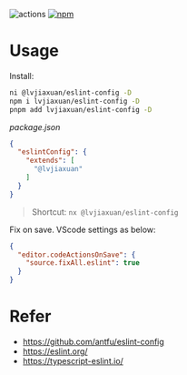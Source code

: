 ![actions](https://github.com/lvjiaxuan/eslint-config/actions/workflows/release.yml/badge.svg)
[![npm](https://img.shields.io/npm/v/@lvjiaxuan/eslint-config)](https://www.npmjs.com/package/@lvjiaxuan/eslint-config)


# Usage

Install:
```bash
ni @lvjiaxuan/eslint-config -D
npm i lvjiaxuan/eslint-config -D
pnpm add lvjiaxuan/eslint-config -D
```

*package.json*
```json
{
  "eslintConfig": {
    "extends": [
      "@lvjiaxuan"
    ]
  }
}
```

> Shortcut: `nx @lvjiaxuan/eslint-config`

Fix on save. VScode settings as below:
```json
{
  "editor.codeActionsOnSave": {
    "source.fixAll.eslint": true
  }
}
```

# Refer

- https://github.com/antfu/eslint-config
- https://eslint.org/
- https://typescript-eslint.io/
